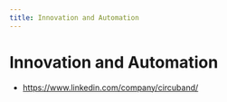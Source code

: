 ```yaml
---
title: Innovation and Automation
---
```


# Innovation and Automation

- https://www.linkedin.com/company/circuband/
